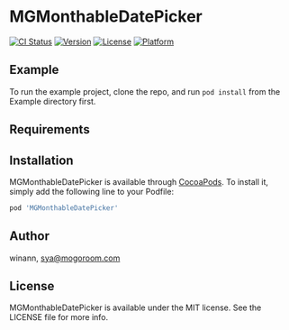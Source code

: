 # MGMonthableDatePicker

[![CI Status](http://img.shields.io/travis/winann/MGMonthableDatePicker.svg?style=flat)](https://travis-ci.org/winann/MGMonthableDatePicker)
[![Version](https://img.shields.io/cocoapods/v/MGMonthableDatePicker.svg?style=flat)](http://cocoapods.org/pods/MGMonthableDatePicker)
[![License](https://img.shields.io/cocoapods/l/MGMonthableDatePicker.svg?style=flat)](http://cocoapods.org/pods/MGMonthableDatePicker)
[![Platform](https://img.shields.io/cocoapods/p/MGMonthableDatePicker.svg?style=flat)](http://cocoapods.org/pods/MGMonthableDatePicker)

## Example

To run the example project, clone the repo, and run `pod install` from the Example directory first.

## Requirements

## Installation

MGMonthableDatePicker is available through [CocoaPods](http://cocoapods.org). To install
it, simply add the following line to your Podfile:

```ruby
pod 'MGMonthableDatePicker'
```

## Author

winann, sya@mogoroom.com

## License

MGMonthableDatePicker is available under the MIT license. See the LICENSE file for more info.
